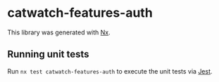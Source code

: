 # catwatch-features-auth

This library was generated with [Nx](https://nx.dev).

## Running unit tests

Run `nx test catwatch-features-auth` to execute the unit tests via [Jest](https://jestjs.io).
